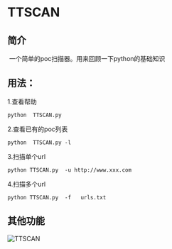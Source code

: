 # TTSCAN

## 简介

​      一个简单的poc扫描器。用来回顾一下python的基础知识

## 用法：

1.查看帮助

```
python  TTSCAN.py
```

2.查看已有的poc列表

```
python  TTSCAN.py -l
```

3.扫描单个url

```
python TTSCAN.py  -u http://www.xxx.com
```

4.扫描多个url

```
python TTSCAN.py  -f   urls.txt 
```


## 其他功能

![TTSCAN](https://github.com/trutle965/TTSCAN/blob/main/TTSCAN.png)

